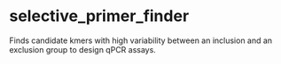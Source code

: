 # selective_primer_finder
Finds candidate kmers with high variability between an inclusion and an exclusion group to design qPCR assays.
